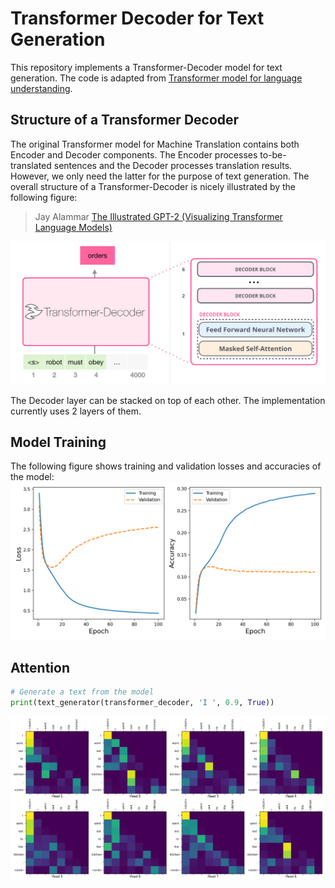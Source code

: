 # Transformer Decoder for Text Generation

This repository implements a Transformer-Decoder model for text generation. The code is adapted from [Transformer model for language understanding](
https://www.tensorflow.org/tutorials/text/transformer). 

## Structure of a Transformer Decoder 

The original Transformer model for Machine Translation contains both Encoder and Decoder components. The Encoder processes to-be-translated sentences and the Decoder processes translation results. However, we only need the latter for the purpose of text generation. The overall structure of a Transformer-Decoder is nicely illustrated by the following figure:

> Jay Alammar [The Illustrated GPT-2 (Visualizing Transformer Language Models)](http://jalammar.github.io/illustrated-gpt2/)

![alt text](https://github.com/hsungki/transformer_decoder/blob/master/figures/transformer-decoder-intro.png)

The Decoder layer can be stacked on top of each other. The implementation currently uses 2 layers of them. 

## Model Training 

The following figure shows training and validation losses and accuracies of the model:
![alt text](https://github.com/hsungki/transformer_decoder/blob/master/figures/td_loss_accuracy_tv.png)

## Attention

```python
# Generate a text from the model
print(text_generator(transformer_decoder, 'I ', 0.9, True))
```

![alt text](https://github.com/hsungki/transformer_decoder/blob/master/figures/attention.png)




